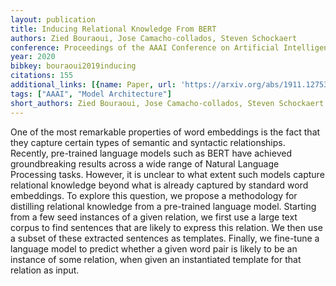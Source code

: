 ```yaml
---
layout: publication
title: Inducing Relational Knowledge From BERT
authors: Zied Bouraoui, Jose Camacho-collados, Steven Schockaert
conference: Proceedings of the AAAI Conference on Artificial Intelligence
year: 2020
bibkey: bouraoui2019inducing
citations: 155
additional_links: [{name: Paper, url: 'https://arxiv.org/abs/1911.12753'}]
tags: ["AAAI", "Model Architecture"]
short_authors: Zied Bouraoui, Jose Camacho-collados, Steven Schockaert
---
```

One of the most remarkable properties of word embeddings is the fact that
they capture certain types of semantic and syntactic relationships. Recently,
pre-trained language models such as BERT have achieved groundbreaking results
across a wide range of Natural Language Processing tasks. However, it is
unclear to what extent such models capture relational knowledge beyond what is
already captured by standard word embeddings. To explore this question, we
propose a methodology for distilling relational knowledge from a pre-trained
language model. Starting from a few seed instances of a given relation, we
first use a large text corpus to find sentences that are likely to express this
relation. We then use a subset of these extracted sentences as templates.
Finally, we fine-tune a language model to predict whether a given word pair is
likely to be an instance of some relation, when given an instantiated template
for that relation as input.